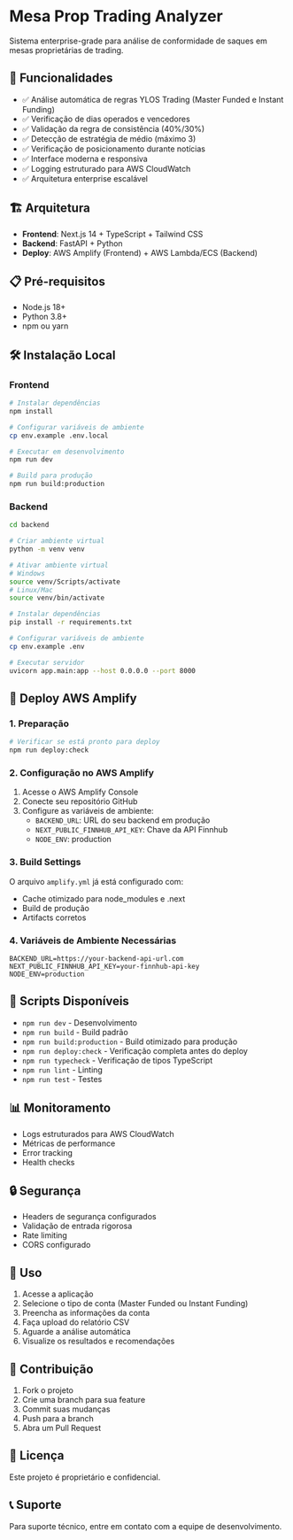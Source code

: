 # Mesa Prop Trading Analyzer

Sistema enterprise-grade para análise de conformidade de saques em mesas proprietárias de trading.

## 🚀 Funcionalidades

- ✅ Análise automática de regras YLOS Trading (Master Funded e Instant Funding)
- ✅ Verificação de dias operados e vencedores
- ✅ Validação da regra de consistência (40%/30%)
- ✅ Detecção de estratégia de médio (máximo 3)
- ✅ Verificação de posicionamento durante notícias
- ✅ Interface moderna e responsiva
- ✅ Logging estruturado para AWS CloudWatch
- ✅ Arquitetura enterprise escalável

## 🏗️ Arquitetura

- **Frontend**: Next.js 14 + TypeScript + Tailwind CSS
- **Backend**: FastAPI + Python
- **Deploy**: AWS Amplify (Frontend) + AWS Lambda/ECS (Backend)

## 📋 Pré-requisitos

- Node.js 18+ 
- Python 3.8+
- npm ou yarn

## 🛠️ Instalação Local

### Frontend

```bash
# Instalar dependências
npm install

# Configurar variáveis de ambiente
cp env.example .env.local

# Executar em desenvolvimento
npm run dev

# Build para produção
npm run build:production
```

### Backend

```bash
cd backend

# Criar ambiente virtual
python -m venv venv

# Ativar ambiente virtual
# Windows
source venv/Scripts/activate
# Linux/Mac
source venv/bin/activate

# Instalar dependências
pip install -r requirements.txt

# Configurar variáveis de ambiente
cp env.example .env

# Executar servidor
uvicorn app.main:app --host 0.0.0.0 --port 8000
```

## 🚀 Deploy AWS Amplify

### 1. Preparação

```bash
# Verificar se está pronto para deploy
npm run deploy:check
```

### 2. Configuração no AWS Amplify

1. Acesse o AWS Amplify Console
2. Conecte seu repositório GitHub
3. Configure as variáveis de ambiente:
   - `BACKEND_URL`: URL do seu backend em produção
   - `NEXT_PUBLIC_FINNHUB_API_KEY`: Chave da API Finnhub
   - `NODE_ENV`: production

### 3. Build Settings

O arquivo `amplify.yml` já está configurado com:
- Cache otimizado para node_modules e .next
- Build de produção
- Artifacts corretos

### 4. Variáveis de Ambiente Necessárias

```env
BACKEND_URL=https://your-backend-api-url.com
NEXT_PUBLIC_FINNHUB_API_KEY=your-finnhub-api-key
NODE_ENV=production
```

## 🔧 Scripts Disponíveis

- `npm run dev` - Desenvolvimento
- `npm run build` - Build padrão
- `npm run build:production` - Build otimizado para produção
- `npm run deploy:check` - Verificação completa antes do deploy
- `npm run typecheck` - Verificação de tipos TypeScript
- `npm run lint` - Linting
- `npm run test` - Testes

## 📊 Monitoramento

- Logs estruturados para AWS CloudWatch
- Métricas de performance
- Error tracking
- Health checks

## 🔒 Segurança

- Headers de segurança configurados
- Validação de entrada rigorosa
- Rate limiting
- CORS configurado

## 📝 Uso

1. Acesse a aplicação
2. Selecione o tipo de conta (Master Funded ou Instant Funding)
3. Preencha as informações da conta
4. Faça upload do relatório CSV
5. Aguarde a análise automática
6. Visualize os resultados e recomendações

## 🤝 Contribuição

1. Fork o projeto
2. Crie uma branch para sua feature
3. Commit suas mudanças
4. Push para a branch
5. Abra um Pull Request

## 📄 Licença

Este projeto é proprietário e confidencial.

## 📞 Suporte

Para suporte técnico, entre em contato com a equipe de desenvolvimento.
